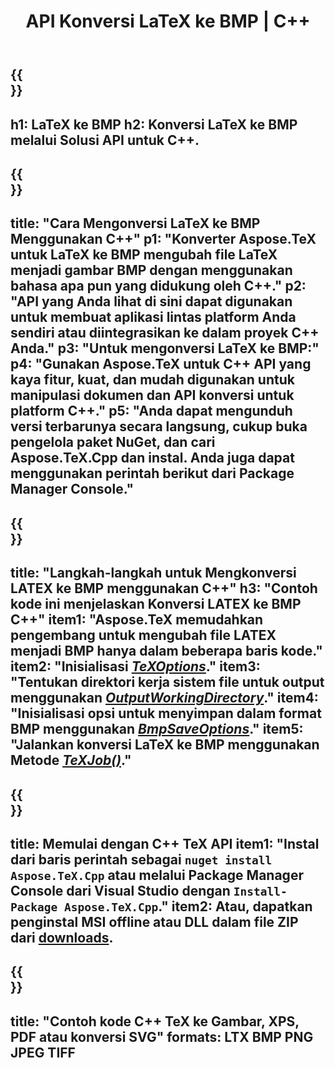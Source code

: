 ﻿---
translation: true
template: /_templates/_conversion-child-cpp.md
title: API Konversi LaTeX ke BMP | C++
description: Fungsi konversi LaTeX ke BMP. Integrasikan pustaka C++ lokal ini ke dalam proyek Anda atau gunakan aplikasi lintas platform untuk mengonversi LaTeX ke BMP.
keywords: lateks ke bmp api cpp, latex2bmp mengintegrasikan c++
url: /cpp/conversion/latex-to-bmp/
family: tex
platformtag: cpp
feature: conversion
informat: LATEX
outformat: BMP
otherformats: PNG JPEG TIFF PDF SVG XPS
---

{{<section banner>}}
---
h1: LaTeX ke BMP
h2: Konversi LaTeX ke BMP melalui Solusi API untuk C++.
---

{{<section overview>}}
---
title: "Cara Mengonversi LaTeX ke BMP Menggunakan C++"
p1: "Konverter Aspose.TeX untuk LaTeX ke BMP mengubah file LaTeX menjadi gambar BMP dengan menggunakan bahasa apa pun yang didukung oleh C++."
p2: "API yang Anda lihat di sini dapat digunakan untuk membuat aplikasi lintas platform Anda sendiri atau diintegrasikan ke dalam proyek C++ Anda."
p3: "Untuk mengonversi LaTeX ke BMP:"
p4: "Gunakan Aspose.TeX untuk C++ API yang kaya fitur, kuat, dan mudah digunakan untuk manipulasi dokumen dan API konversi untuk platform C++."
p5: "Anda dapat mengunduh versi terbarunya secara langsung, cukup buka pengelola paket NuGet, dan cari Aspose.TeX.Cpp dan instal. Anda juga dapat menggunakan perintah berikut dari Package Manager Console."
---

{{<section feature1>}}
---
title: "Langkah-langkah untuk Mengkonversi LATEX ke BMP menggunakan C++"
h3: "Contoh kode ini menjelaskan Konversi LATEX ke BMP C++"
item1: "Aspose.TeX memudahkan pengembang untuk mengubah file LATEX menjadi BMP hanya dalam beberapa baris kode."
item2: "Inisialisasi [*TeXOptions*](https://reference.aspose.com/tex/cpp/class/aspose.te_x.te_x_options)."
item3: "Tentukan direktori kerja sistem file untuk output menggunakan [*OutputWorkingDirectory*](https://reference.aspose.com/tex/cpp/class/aspose.te_x.te_x_options#aa4f4ea6dab7db5ba1b40800495f16f63)."
item4: "Inisialisasi opsi untuk menyimpan dalam format BMP menggunakan [*BmpSaveOptions*](https://reference.aspose.com/tex/cpp/class/aspose.te_x.presentation.image.bmp_save_options)."
item5: "Jalankan konversi LaTeX ke BMP menggunakan Metode [*TeXJob()*](https://reference.aspose.com/tex/cpp/class/aspose.te_x.te_x_job)."
---

{{<section feature2>}}
---
title: Memulai dengan C++ TeX API
item1: "Instal dari baris perintah sebagai ```nuget install Aspose.TeX.Cpp``` atau melalui Package Manager Console dari Visual Studio dengan ```Install-Package Aspose.TeX.Cpp```."
item2: Atau, dapatkan penginstal MSI offline atau DLL dalam file ZIP dari [downloads](https://releases.aspose.com/tex/cpp).
---

{{<section widget>}}
---
title: "Contoh kode C++ TeX ke Gambar, XPS, PDF atau konversi SVG"
formats: LTX BMP PNG JPEG TIFF
---


